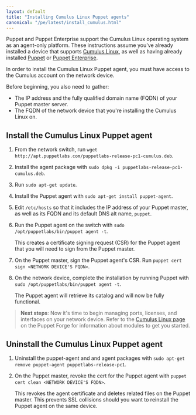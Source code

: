 ```yaml
---
layout: default
title: "Installing Cumulus Linux Puppet agents"
canonical: "/pe/latest/install_cumulus.html"
---
```


Puppet and Puppet Enterprise support the Cumulus Linux operating system as an agent-only platform. These instructions assume you've already installed a device that supports [Cumulus Linux](http://cumulusnetworks.com/support/linux-hardware-compatibility-list/), as well as having already installed [Puppet]({{puppet}}/install_pre.html) or [Puppet Enterprise](./install_basic.html).

In order to install the Cumulus Linux Puppet agent, you must have access to the Cumulus account on the network device.

Before beginning, you also need to gather:

- The IP address and the fully qualified domain name (FQDN) of your Puppet master server.
- The FQDN of the network device that you're installing the Cumulus Linux on.

## Install the Cumulus Linux Puppet agent

1. From the network switch, run `wget http://apt.puppetlabs.com/puppetlabs-release-pc1-cumulus.deb`.
2. Install the agent package with `sudo dpkg -i puppetlabs-release-pc1-cumulus.deb`. 
3. Run `sudo apt-get update`. 
4. Install the Puppet agent with `sudo apt-get install puppet-agent`.
5. Edit `/etc/hosts` so that it includes the IP address of your Puppet master, as well as its FQDN and its default DNS alt name, `puppet`.
6. Run the Puppet agent on the switch with `sudo /opt/puppetlabs/bin/puppet agent -t`.

   This creates a certificate signing request (CSR) for the Puppet agent that you will need to sign from the Puppet master.

7. On the Puppet master, sign the Puppet agent's CSR. Run `puppet cert sign <NETWORK DEVICE'S FQDN>`.
8. On the network device, complete the installation by running Puppet with `sudo /opt/puppetlabs/bin/puppet agent -t`.

   The Puppet agent will retrieve its catalog and will now be fully functional.

> **Next steps**: Now it's time to begin managing ports, licenses, and interfaces on your network device. Refer to the [Cumulus Linux page](https://forge.puppetlabs.com/cumuluslinux/) on the Puppet Forge for information about modules to get you started.

## Uninstall the Cumulus Linux Puppet agent

1. Uninstall the puppet-agent and and agent packages with `sudo apt-get remove puppet-agent puppetlabs-release-pc1`.
2. On the Puppet master, revoke the cert for the Puppet agent with `puppet cert clean <NETWORK DEVICE'S FQDN>`.

   This revokes the agent certificate and deletes related files on the Puppet master. This prevents SSL collisions should you want to reinstall the Puppet agent on the same device.


































[downloadpe]: https://puppetlabs.com/download-puppet-enterprise
